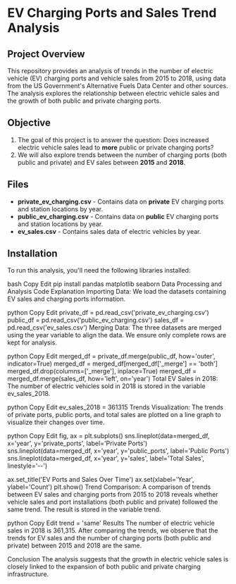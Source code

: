 # EV Charging Ports and Sales Trend Analysis

## Project Overview
This repository provides an analysis of trends in the number of electric vehicle (EV) charging ports and vehicle sales from 2015 to 2018, using data from the US Government's Alternative Fuels Data Center and other sources. The analysis explores the relationship between electric vehicle sales and the growth of both public and private charging ports.

## Objective
1. The goal of this project is to answer the question: Does increased electric vehicle sales lead to **more** public or private charging ports?
2. We will also explore trends between the number of charging ports (both public and private) and EV sales between **2015** and **2018**.

## Files
- **private_ev_charging.csv** - Contains data on **private** EV charging ports and station locations by year.
- **public_ev_charging.csv** - Contains data on **public** EV charging ports and station locations by year.
- **ev_sales.csv** - Contains sales data of electric vehicles by year.

## Installation
To run this analysis, you'll need the following libraries installed:

bash
Copy
Edit
pip install pandas matplotlib seaborn
Data Processing and Analysis
Code Explanation
Importing Data: We load the datasets containing EV sales and charging ports information.

python
Copy
Edit
private_df = pd.read_csv('private_ev_charging.csv')
public_df = pd.read_csv('public_ev_charging.csv')
sales_df = pd.read_csv('ev_sales.csv')
Merging Data: The three datasets are merged using the year variable to align the data. We ensure only complete rows are kept for analysis.

python
Copy
Edit
merged_df = private_df.merge(public_df, how='outer', indicator=True)
merged_df = merged_df[merged_df['_merge'] == 'both']
merged_df.drop(columns=['_merge'], inplace=True)
merged_df = merged_df.merge(sales_df, how='left', on='year')
Total EV Sales in 2018: The number of electric vehicles sold in 2018 is stored in the variable ev_sales_2018.

python
Copy
Edit
ev_sales_2018 = 361315
Trends Visualization: The trends of private ports, public ports, and total sales are plotted on a line graph to visualize their changes over time.

python
Copy
Edit
fig, ax = plt.subplots()
sns.lineplot(data=merged_df, x='year', y='private_ports', label='Private Ports')
sns.lineplot(data=merged_df, x='year', y='public_ports', label='Public Ports')
sns.lineplot(data=merged_df, x='year', y='sales', label='Total Sales', linestyle='--')

ax.set_title('EV Ports and Sales Over Time')
ax.set(xlabel='Year', ylabel='Count')
plt.show()
Trend Comparison: A comparison of trends between EV sales and charging ports from 2015 to 2018 reveals whether vehicle sales and port installations (both public and private) followed the same trend. The result is stored in the variable trend.

python
Copy
Edit
trend = 'same'
Results
The number of electric vehicle sales in 2018 is 361,315. After comparing the trends, we observe that the trends for EV sales and the number of charging ports (both public and private) between 2015 and 2018 are the same.

Conclusion
The analysis suggests that the growth in electric vehicle sales is closely linked to the expansion of both public and private charging infrastructure.
